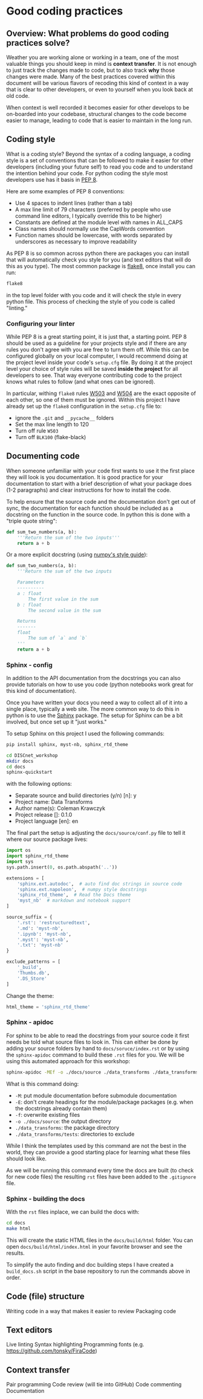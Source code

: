 # Good coding practices

## Overview: What problems do good coding practices solve?

Weather you are working alone or working in a team, one of the most valuable things you should keep in mind is **context transfer**.  It is not enough to just track the changes made to code, but to also track **why** those changes were made.  Many of the best practices covered within this document will be various flavors of recoding this kind of context in a way that is clear to other developers, or even to yourself when you look back at old code.

When context is well recorded it becomes easier for other develops to be on-boarded into your codebase, structural changes to the code become easier to manage, leading to code that is easier to maintain in the long run.

## Coding style

What is a coding style?  Beyond the syntax of a coding language, a coding style is a set of conventions that can be followed to make it easier for other developers (including your future self) to read you code and to understand the intention behind your code.  For python coding the style most developers use has it basis in [PEP 8](https://peps.python.org/pep-0008/).

Here are some examples of PEP 8 conventions:

- Use 4 spaces to indent lines (rather than a tab)
- A max line limit of 79 characters (preferred by people who use command line editors, I typically override this to be higher)
- Constants are defined at the module level with names in ALL_CAPS
- Class names should normally use the CapWords convention
- Function names should be lowercase, with words separated by underscores as necessary to improve readability

As PEP 8 is so common across python there are packages you can install that will automatically check you style for you (and text editors that will do this as you type).  The most common package is [flake8](https://flake8.pycqa.org/en/latest/), once install you can run:

```bash
flake8
```

in the top level folder with you code and it will check the style in every python file.  This process of checking the style of you code is called "linting."

### Configuring your linter

While PEP 8 is a great starting point, it is just that, a starting point.  PEP 8 should be used as a guideline for your projects style and if there are any rules you don't agree with you are free to turn them off.  While this can be configured globally on your local computer, I would recommend doing at the project level inside your code's `setup.cfg` file.  By doing it at the project level your choice of style rules will be saved **inside the project** for all developers to see.  That way everyone contributing code to the project knows what rules to follow (and what ones can be ignored).

In particular, withing `flake8` rules [W503](https://www.flake8rules.com/rules/W503.html) and [W504](https://www.flake8rules.com/rules/W504.html) are the exact opposite of each other, so one of them must be ignored.  Within this project I have already set up the `flake8` configuration in the `setup.cfg` file to:

- ignore the `.git` and `__pycache__` folders
- Set the max line length to 120
- Turn off rule `W503`
- Turn off `BLK100` (flake-black)

## Documenting code

When someone unfamiliar with your code first wants to use it the first place they will look is you documentation.  It is good practice for your documentation to start with a brief description of what your package does (1-2 paragraphs) and clear instructions for how to install the code.

To help ensure that the source code and the documentation don't get out of sync, the documentation for each function should be included as a docstring on the function in the source code.  In python this is done with a "triple quote string":

```python
def sum_two_numbers(a, b):
    '''Return the sum of the two inputs'''
    return a + b
```

Or a more explicit docstring (using [numpy's style guide](https://numpydoc.readthedocs.io/en/latest/format.html#style-guide)):

```python
def sum_two_numbers(a, b):
    '''Return the sum of the two inputs

    Parameters
    ----------
    a : float
        The first value in the sum
    b : float
        The second value in the sum

    Returns
    -------
    float
        The sum of `a` and `b`
    '''
    return a + b
```

### Sphinx - config
In addition to the API documentation from the docstrings you can also provide tutorials on how to use you code (python notebooks work great for this kind of documentation).

Once you have written your docs you need a way to collect all of it into a single place, typically a web site.  The more common way to do this in python is to use the [Sphinx](https://www.sphinx-doc.org/en/master/index.html) package.  The setup for Sphinx can be a bit involved, but once set up it "just works."

To setup Sphinx on this project I used the following commands:

```bash
pip install sphinx, myst-nb, sphinx_rtd_theme

cd DISCnet_workshop
mkdir docs
cd docs
sphinx-quickstart
```

with the following options:
- Separate source and build directories (y/n) [n]: y
- Project name: Data Transforms
- Author name(s): Coleman Krawczyk
- Project release []: 0.1.0
- Project language [en]: en

The final part the setup is adjusting the `docs/source/conf.py` file to tell it where our source package lives:

```python
import os
import sphinx_rtd_theme
import sys
sys.path.insert(0, os.path.abspath('..'))
```

```python
extensions = [
    'sphinx.ext.autodoc',  # auto find doc strings in source code
    'sphinx.ext.napoleon',  # numpy style docstrings
    'sphinx_rtd_theme',  # Read the Docs theme
    'myst_nb'  # markdown and notebook support
]

source_suffix = {
    '.rst': 'restructuredtext',
    '.md': 'myst-nb',
    '.ipynb': 'myst-nb',
    '.myst': 'myst-nb',
    '.txt': 'myst-nb'
}

exclude_patterns = [
    '_build',
    'Thumbs.db',
    '.DS_Store'
]
```

Change the theme:

```python
html_theme = 'sphinx_rtd_theme'
```

### Sphinx - apidoc

For sphinx to be able to read the docstrings from your source code it first needs be told what source files to look in.  This can either be done by adding your source folders by hand to `docs/soruce/index.rst` or by using the `sphinx-apidoc` command to build these `.rst` files for you.  We will be using this automated approach for this workshop:

```bash
sphinx-apidoc -MEf -o ./docs/source ./data_transforms ./data_transforms/tests
```

What is this command doing:
 - `-M`: put module documentation before submodule documentation
 - `-E`: don't create headings for the module/package packages (e.g. when the docstrings already contain them)
 - `-f`: overwrite existing files
 - `-o ./docs/source`: the output directory
 - `./data_transforms`: the package directory
 - `./data_transforms/tests`: directories to exclude

While I think the templates used by this command are not the best in the world, they can provide a good starting place for learning what these files should look like.

As we will be running this command every time the docs are built (to check for new code files) the resulting `rst` files have been added to the `.gitignore` file.

### Sphinx - building the docs

With the `rst` files inplace, we can build the docs with:

```bash
cd docs
make html
```

This will create the static HTML files in the `docs/build/html` folder.  You can open `docs/build/html/index.html` in your favorite browser and see the results.

To simplify the auto finding and doc building steps I have created a `build_docs.sh` script in the base repository to run the commands above in order.

## Code (file) structure
Writing code in a way that makes it easier to review
Packaging code

## Text editors
Live linting
Syntax highlighting
Programming fonts (e.g. https://github.com/tonsky/FiraCode)

## Context transfer
Pair programming
Code review (will tie into GitHub)
Code commenting
Documentation

